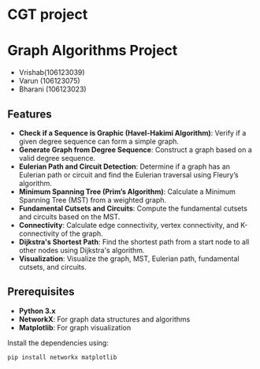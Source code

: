 # CGT project

# Graph Algorithms Project

- Vrishab(106123039)
- Varun (106123075)
- Bharani (106123023)

## Features

- **Check if a Sequence is Graphic (Havel-Hakimi Algorithm)**: Verify if a given degree sequence can form a simple graph.
- **Generate Graph from Degree Sequence**: Construct a graph based on a valid degree sequence.
- **Eulerian Path and Circuit Detection**: Determine if a graph has an Eulerian path or circuit and find the Eulerian traversal using Fleury’s algorithm.
- **Minimum Spanning Tree (Prim’s Algorithm)**: Calculate a Minimum Spanning Tree (MST) from a weighted graph.
- **Fundamental Cutsets and Circuits**: Compute the fundamental cutsets and circuits based on the MST.
- **Connectivity**: Calculate edge connectivity, vertex connectivity, and K-connectivity of the graph.
- **Dijkstra's Shortest Path**: Find the shortest path from a start node to all other nodes using Dijkstra's algorithm.
- **Visualization**: Visualize the graph, MST, Eulerian path, fundamental cutsets, and circuits.

## Prerequisites

- **Python 3.x**
- **NetworkX**: For graph data structures and algorithms
- **Matplotlib**: For graph visualization

Install the dependencies using:

```bash
pip install networkx matplotlib
